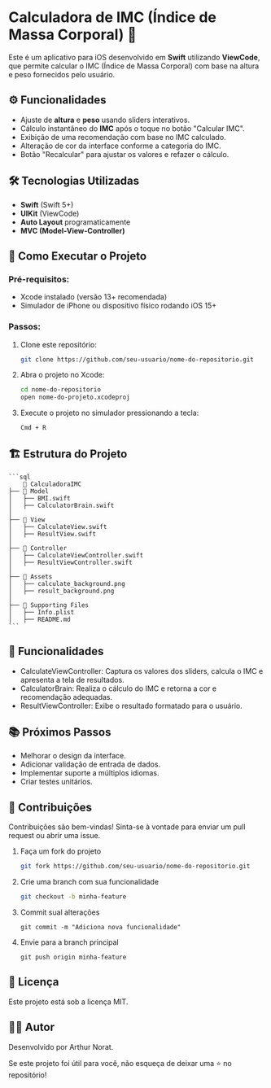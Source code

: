 # Calculadora de IMC (Índice de Massa Corporal) 📱

Este é um aplicativo para iOS desenvolvido em **Swift** utilizando **ViewCode**, que permite calcular o IMC (Índice de Massa Corporal) com base na altura e peso fornecidos pelo usuário.

## ⚙️ Funcionalidades

- Ajuste de **altura** e **peso** usando sliders interativos.
- Cálculo instantâneo do **IMC** após o toque no botão "Calcular IMC".
- Exibição de uma recomendação com base no IMC calculado.
- Alteração de cor da interface conforme a categoria do IMC.
- Botão "Recalcular" para ajustar os valores e refazer o cálculo.

## 🛠️ Tecnologias Utilizadas

- **Swift** (Swift 5+)
- **UIKit** (ViewCode)
- **Auto Layout** programaticamente
- **MVC (Model-View-Controller)**

## 🚀 Como Executar o Projeto

### Pré-requisitos:

- Xcode instalado (versão 13+ recomendada)
- Simulador de iPhone ou dispositivo físico rodando iOS 15+

### Passos:

1. Clone este repositório:

   ```bash
   git clone https://github.com/seu-usuario/nome-do-repositorio.git
   ```
2. Abra o projeto no Xcode:

	```bash
	cd nome-do-repositorio
	open nome-do-projeto.xcodeproj
	```
3. Execute o projeto no simulador pressionando a tecla:

	```bash
	Cmd + R
	```

## 🏗️ Estrutura do Projeto

	```sql
		📂 CalculadoraIMC
	├── 📂 Model
	│   ├── BMI.swift
	│   ├── CalculatorBrain.swift
	│
	├── 📂 View
	│   ├── CalculateView.swift
	│   ├── ResultView.swift
	│
	├── 📂 Controller
	│   ├── CalculateViewController.swift
	│   ├── ResultViewController.swift
	│
	├── 📂 Assets
	│   ├── calculate_background.png
	│   ├── result_background.png
	│
	├── 📂 Supporting Files
	│   ├── Info.plist
	│   ├── README.md
	```

## 📄 Funcionalidades
- CalculateViewController: Captura os valores dos sliders, calcula o IMC e apresenta a tela de resultados.
- CalculatorBrain: Realiza o cálculo do IMC e retorna a cor e recomendação adequadas.
- ResultViewController: Exibe o resultado formatado para o usuário.

## 📚 Próximos Passos
 - Melhorar o design da interface.
 - Adicionar validação de entrada de dados.
 - Implementar suporte a múltiplos idiomas.
 - Criar testes unitários.
 
 ## 🤝 Contribuições
Contribuições são bem-vindas! Sinta-se à vontade para enviar um pull request ou abrir uma issue.

1. Faça um fork do projeto
	```bash
	git fork https://github.com/seu-usuario/nome-do-repositorio.git
	```
2. Crie uma branch com sua funcionalidade
	```bash
	git checkout -b minha-feature
	```
3. Commit sual alterações
	```
	git commit -m "Adiciona nova funcionalidade"
	```
4. Envie para a branch principal
	```
	git push origin minha-feature
	```
	
## 📄 Licença
Este projeto está sob a licença MIT.

## 👨‍💻 Autor
Desenvolvido por Arthur Norat.

Se este projeto foi útil para você, não esqueça de deixar uma ⭐ no repositório!
